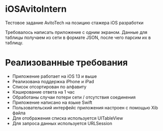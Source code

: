 # iOSAvitoIntern
Тестовое задание AvitoTech на позицию стажера iOS разработки

Требовалось написать приложение с одним экраном. 
Данные для таблицы получаем из сети в формате JSON, после чего парсим их в таблицу.

# Реализованные требования

- Приложение работает на iOS 13 и выше
- Реализована поддержка iPhone и iPad
- Список отсортирован по алфавиту
- Кэширование ответа на 1 час
- Обработаны случаи потери сети / отсутствия соединения
- Приложение написано на языке Swift
- Пользовательский интерфейс приложения настроен с помощью Xib файла
- Для отображения списка используется UITableView
- Для запроса данных используется URLSession
